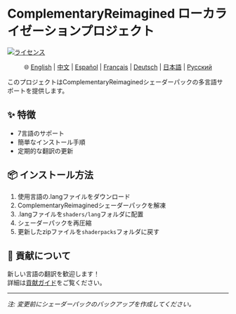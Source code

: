 # ComplementaryReimagined ローカライゼーションプロジェクト

[![ライセンス](https://img.shields.io/badge/License-MIT-blue.svg)](../../LICENSE)

<div align="center">

🌐 [English](../../README.md) | [中文](README.zh.md) | [Español](README.es.md) | [Français](README.fr.md) | [Deutsch](README.de.md) | [日本語](#) | [Русский](README.ru.md)

</div>

このプロジェクトはComplementaryReimaginedシェーダーパックの多言語サポートを提供します。

## ✨ 特徴
- 7言語のサポート
- 簡単なインストール手順
- 定期的な翻訳の更新

## 📦 インストール方法
1. 使用言語の.langファイルをダウンロード
2. ComplementaryReimaginedシェーダーパックを解凍
3. .langファイルを`shaders/lang`フォルダに配置
4. シェーダーパックを再圧縮
5. 更新したzipファイルを`shaderpacks`フォルダに戻す

## 🤝 貢献について
新しい言語の翻訳を歓迎します！  
詳細は[貢献ガイド](CONTRIBUTING.ja.md)をご覧ください。

---

*注: 変更前にシェーダーパックのバックアップを作成してください。*
